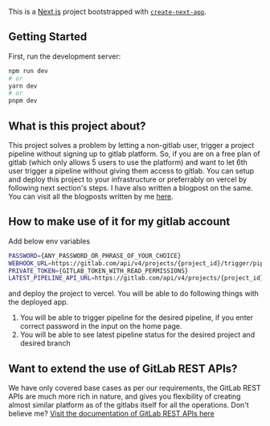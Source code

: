 This is a [Next.js](https://nextjs.org/) project bootstrapped with [`create-next-app`](https://github.com/vercel/next.js/tree/canary/packages/create-next-app).

## Getting Started

First, run the development server:

```bash
npm run dev
# or
yarn dev
# or
pnpm dev
```

## What is this project about?

This project solves a problem by letting a non-gitlab user, trigger a project pipeline without signing up to gitlab platform. So, if you are on a free plan of gitlab (which only allows 5 users to use the platform) and want to let 6th user trigger a pipeline without giving them access to gitlab. You can setup and deploy this project to your infrastructure or preferrably on vercel by following next section's steps.
I have also written a blogpost on the same. You can visit all the blogposts written by me [here](https://mohitsinh.hashnode.dev).

## How to make use of it for my gitlab account

Add below env variables

```bash
PASSWORD={ANY_PASSWORD_OR_PHRASE_OF_YOUR_CHOICE}
WEBHOOK_URL=https://gitlab.com/api/v4/projects/{project_id}/trigger/pipeline?token={api_token_with_write_permission}&ref={DESIRED_BRANCH_TO_TRIGGER_PIPELINE_FOR}
PRIVATE_TOKEN={GITLAB_TOKEN_WITH_READ_PERMISSIONS}
LATEST_PIPELINE_API_URL=https://gitlab.com/api/v4/projects/{project_id}/pipelines/latest
```

and deploy the project to vercel. You will be able to do following things with the deployed app.

1. You will be able to trigger pipeline for the desired pipeline, if you enter correct password in the input on the home page.
2. You will be able to see latest pipeline status for the desired project and desired branch


## Want to extend the use of GitLab REST APIs?

We have only covered base cases as per our requirements, the GitLab REST APIs are much more rich in nature, and gives you flexibility of creating almost similar platform
as of the gitlabs itself for all the operations. Don't believe me? [Visit the documentation of GitLab REST APIs here](https://docs.gitlab.com/ee/api/rest)